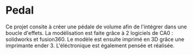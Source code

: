 # Pedal

Ce projet consite à créer une pédale de volume afin de l'intégrer dans une boucle d'effets.
La modélisation est faite grâce à 2 logiciels de CA0 : solidworks et fusion360.
Le modèle est ensuite imprimé en 3D grâce une imprimante ender 3.
L'éléctronique est également pensée et réalisée.
